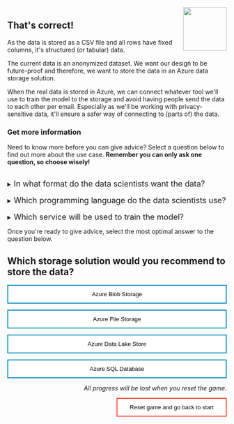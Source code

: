 <style>
.button  {
  border: none;
  color: black;
  width: 100%;
  padding: 12px 28px;
  background-color: white;
  border: 2px solid #008CBA;
  transition-duration: 0.4s;
}
.button:hover  {
  background-color: #008CBA;
  color: white; 
  border: 2px solid #008CBA;
}
.resetbutton  {
  border: none;
  color: black;
  float: right;
  padding: 12px 28px;
  background-color: white;
  border: 2px solid #f44336;
  transition-duration: 0.4s;
}
.resetbutton:hover  {
  background-color: #f44336;
  color: white; 
  border: 2px solid #f44336;
}
</style>

<img style="float: right;width:100px;" src="../media/star.png">


## That's correct!

As the data is stored as a CSV file and all rows have fixed columns, it's structured (or tabular) data.

The current data is an anonymized dataset. We want our design to be future-proof and therefore, we want to store the data in an Azure data storage solution. 

When the real data is stored in Azure, we can connect whatever tool we'll use to train the model to the storage and avoid having people send the data to each other per email. Especially as we'll be working with privacy-sensitive data, it'll ensure a safer way of connecting to (parts of) the data. 

### Get more information
Need to know more before you can give advice? Select a question below to find out more about the use case. **Remember you can only ask one question, so choose wisely!**


<br>
<details>
<summary><font size="+1">In what format do the data scientists want the data?</font></summary>
Our data scientists are used to working with CSV files. They prefer working with CSVs because it allows them to read the data and the type of data as they'd like. Most of them have no experience with SQL.
</details>

<br>
<details>
<summary><font size="+1">Which programming language do the data scientists use?</font></summary>
The data scientists only work in Python. They work in Jupyter notebooks.
</details>

<br>
<details>
<summary><font size="+1">Which service will be used to train the model?</font></summary>
We're still debating, but it will be either Azure Synapse Analytics, Azure Databricks, or Azure Machine Learning.
</details>

Once you're ready to give advice, select the most optimal answer to the question below.

## Which storage solution would you recommend to store the data?

<button class="button" onclick="window.location.href='03B';">Azure Blob Storage</button>

<button class="button" onclick="window.location.href='03B';">Azure File Storage</button>

<button class="button" onclick="window.location.href='03A';">Azure Data Lake Store</button>

<button class="button" onclick="window.location.href='03B';">Azure SQL Database</button>

<p style="text-align:right;"><i>All progress will be lost when you reset the game.</i></p>

<button class="resetbutton" onclick="window.location.href='../start-01-data';">Reset game and go back to start</button>

<script>
    //Get all details elements
    const questions = document.querySelectorAll('details');

    //add event listener
    questions.forEach(det => {
        det.addEventListener('toggle', toggleOpenOneOnly)
    })

// toggle state of details elements
    function toggleOpenOneOnly(e) {
        questions.forEach(det => {
            if (det != this) {
                let splitText = det.innerHTML.split("</summary>");
                det.innerHTML = splitText[0] + "</summary>\nYou already asked one question.\n";
            }
            
            det.removeEventListener('toggle', toggleOpenOneOnly)
        });
    }
</script>
